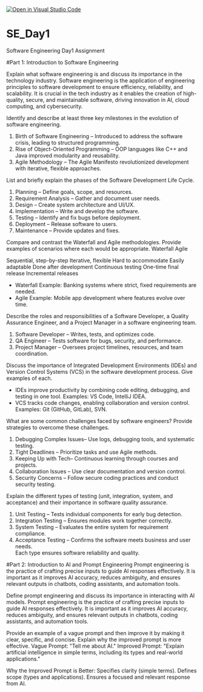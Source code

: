 [![Open in Visual Studio Code](https://classroom.github.com/assets/open-in-vscode-2e0aaae1b6195c2367325f4f02e2d04e9abb55f0b24a779b69b11b9e10269abc.svg)](https://classroom.github.com/online_ide?assignment_repo_id=18365143&assignment_repo_type=AssignmentRepo)
# SE_Day1
Software Engineering Day1 Assignment

#Part 1: Introduction to Software Engineering

Explain what software engineering is and discuss its importance in the technology industry.
  Software engineering is the application of engineering principles to software development to ensure efficiency, reliability, and scalability. It is crucial in the tech industry as it enables the creation of high-quality, secure, and maintainable software, driving 
  innovation in AI, cloud computing, and cybersecurity.  


Identify and describe at least three key milestones in the evolution of software engineering.
  1. Birth of Software Engineering – Introduced to address the software crisis, leading to structured programming.  
  2. Rise of Object-Oriented Programming  – OOP languages like C++ and Java improved modularity and reusability.  
  3. Agile Methodology – The Agile Manifesto revolutionized development with iterative, flexible approaches.  

List and briefly explain the phases of the Software Development Life Cycle.
  1. Planning – Define goals, scope, and resources.  
  2. Requirement Analysis – Gather and document user needs.  
  3. Design – Create system architecture and UI/UX.  
  4. Implementation – Write and develop the software.  
  5. Testing – Identify and fix bugs before deployment.  
  6. Deployment – Release software to users.  
  7. Maintenance – Provide updates and fixes.

Compare and contrast the Waterfall and Agile methodologies. Provide examples of scenarios where each would be appropriate.
       Waterfall               Agile 

 Sequential, step-by-step     Iterative, flexible 
 Hard to accommodate          Easily adaptable 
 Done after development       Continuous testing 
 One-time final release       Incremental releases 

- Waterfall Example: Banking systems where strict, fixed requirements are needed.  
- Agile Example: Mobile app development where features evolve over time. 

Describe the roles and responsibilities of a Software Developer, a Quality Assurance Engineer, and a Project Manager in a software engineering team.
  1. Software Developer – Writes, tests, and optimizes code.  
  2. QA Engineer – Tests software for bugs, security, and performance.  
  3. Project Manager – Oversees project timelines, resources, and team coordination.  

Discuss the importance of Integrated Development Environments (IDEs) and Version Control Systems (VCS) in the software development process. Give examples of each.
   - IDEs improve productivity by combining code editing, debugging, and testing in one tool. Examples: VS Code, IntelliJ IDEA.  
   - VCS tracks code changes, enabling collaboration and version control. Examples: Git (GitHub, GitLab), SVN. 

What are some common challenges faced by software engineers? Provide strategies to overcome these challenges.
   1. Debugging Complex Issues– Use logs, debugging tools, and systematic testing.  
   2. Tight Deadlines – Prioritize tasks and use Agile methods.  
   3. Keeping Up with Tech– Continuous learning through courses and projects.  
   4. Collaboration Issues – Use clear documentation and version control.  
   5. Security Concerns – Follow secure coding practices and conduct security testing.

Explain the different types of testing (unit, integration, system, and acceptance) and their importance in software quality assurance.
   1. Unit Testing – Tests individual components for early bug detection.  
   2. Integration Testing – Ensures modules work together correctly.  
   3. System Testing – Evaluates the entire system for requirement compliance.  
   4. Acceptance Testing – Confirms the software meets business and user needs.  
   Each type ensures software reliability and quality.  

#Part 2: Introduction to AI and Prompt Engineering
   Prompt engineering is the practice of crafting precise inputs to guide AI responses effectively. It is important as it improves AI accuracy, reduces ambiguity, and ensures relevant outputs in chatbots, coding assistants, and automation tools.  

Define prompt engineering and discuss its importance in interacting with AI models.
  Prompt engineering is the practice of crafting precise inputs to guide AI responses effectively. It is important as it improves AI accuracy, reduces ambiguity, and ensures relevant outputs in chatbots, coding assistants, and automation tools.


Provide an example of a vague prompt and then improve it by making it clear, specific, and concise. Explain why the improved prompt is more effective.
  Vague Prompt: "Tell me about AI."
  Improved Prompt: "Explain artificial intelligence in simple terms, including its types and real-world applications."
  
  Why the Improved Prompt is Better:
    Specifies clarity (simple terms).
    Defines scope (types and applications).
    Ensures a focused and relevant response from AI.

